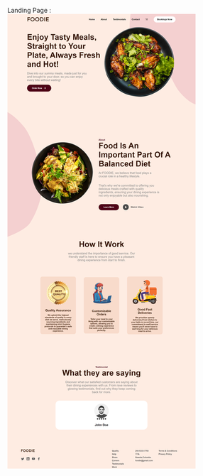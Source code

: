 Landing Page :
![logo](https://github.com/exploreTanvir/Restaurant-api/blob/master/src/Assets/ss.png)
